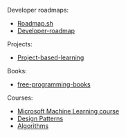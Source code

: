 Developer roadmaps: 
- [Roadmap.sh](https://roadmap.sh/)
- [Developer-roadmap](https://github.com/kamranahmedse/developer-roadmap)

Projects:
- [Project-based-learning](https://github.com/practical-tutorials/project-based-learning)
  
Books:
- [free-programming-books](https://github.com/EbookFoundation/free-programming-books)

Courses:
- [Microsoft Machine Learning course](https://github.com/microsoft/ML-For-Beginners)
- [Design Patterns](https://github.com/kamranahmedse/design-patterns-for-humans)
- [Algorithms](https://github.com/TheAlgorithms)

